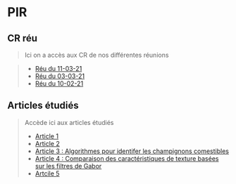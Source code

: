 # PIR

## CR réu

> Ici on a accès aux CR de nos différentes réunions
<!-- new reu -->
> - [Réu du 11-03-21](/CR_reu/210311.md)  
> - [Réu du 03-03-21](/CR_reu/210303.md)
> - [Réu du 10-02-21](/CR_reu/210210.md)

## Articles étudiés

> Accède ici aux articles étudiés
> - [Article 1](/articles/article1/README.md)
> - [Article 2](/articles/article2/README.md)
> - [Article 3 : Algorithmes pour identifer les champignons comestibles](/articles/article3/README.md)
> - [Article 4 : Comparaison des caractéristiques de texture basées sur les filtres de Gabor](/articles/article4/README.md) 
> - [Artcile 5](/articles/article5/README.md)
